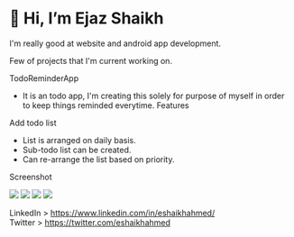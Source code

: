 
# 👋 Hi, I’m Ejaz Shaikh


I'm really good at website and android app development. 

Few of projects that I'm current working on.

TodoReminderApp
- It is an todo app, I'm creating this solely for purpose of myself in order to keep things reminded everytime.
Features

Add todo list
* List is arranged on daily basis.
* Sub-todo list can be created.
* Can re-arrange the list based on priority.

Screenshot
<p float="left">
<img src="https://github.com/eshaikhahmed/TodoReminderApp/screenshots/Capture1.JPG?raw=true"> 
<img src="https://github.com/eshaikhahmed/TodoReminderApp/screenshots/Capture2.JPG?raw=true"> 
<img src="https://github.com/eshaikhahmed/TodoReminderApp/screenshots/Capture3.JPG?raw=true"> 
<img src="https://github.com/eshaikhahmed/TodoReminderApp/screenshots/Capture4.JPG?raw=true"> 
</p>


LinkedIn > https://www.linkedin.com/in/eshaikhahmed/ <br />
Twitter > https://twitter.com/eshaikhahmed
